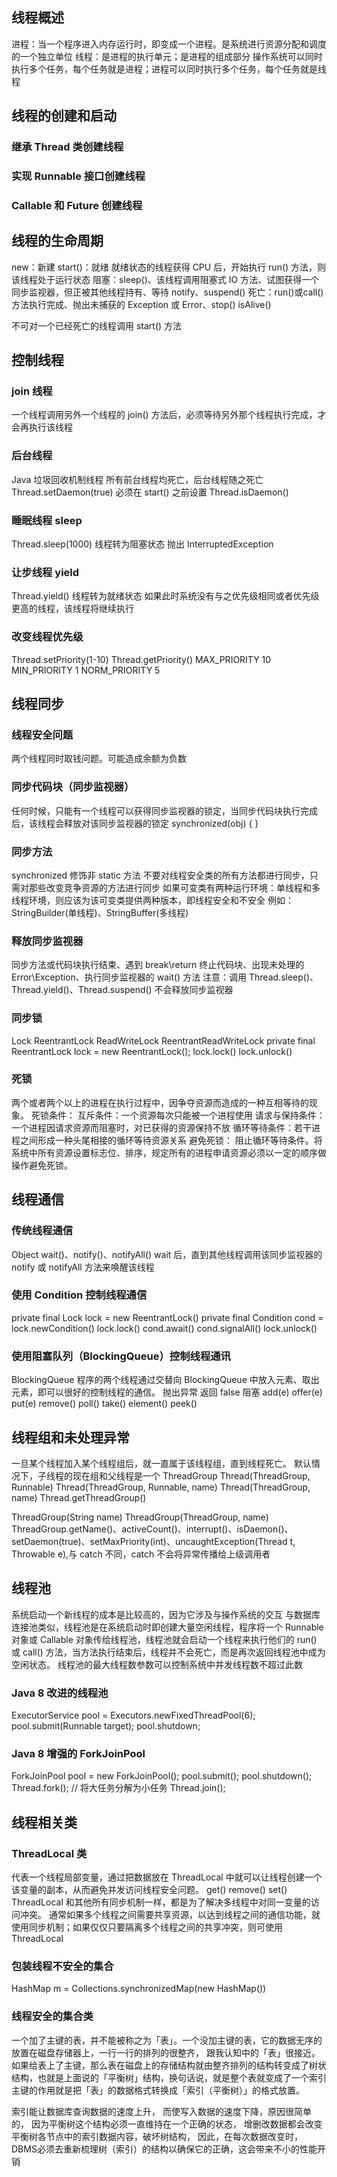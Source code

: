## 线程概述
进程：当一个程序进入内存运行时，即变成一个进程。是系统进行资源分配和调度的一个独立单位
线程：是进程的执行单元；是进程的组成部分
操作系统可以同时执行多个任务，每个任务就是进程；进程可以同时执行多个任务，每个任务就是线程

## 线程的创建和启动
### 继承 Thread 类创建线程
### 实现 Runnable 接口创建线程
### Callable 和 Future 创建线程

## 线程的生命周期
new：新建
start()：就绪
就绪状态的线程获得 CPU 后，开始执行 run() 方法，则该线程处于运行状态
阻塞：sleep()、该线程调用阻塞式 IO 方法、试图获得一个同步监视器，但正被其他线程持有、等待 notify、suspend()
死亡：run()或call()方法执行完成、抛出未捕获的 Exception 或 Error、stop()
isAlive()

不可对一个已经死亡的线程调用 start() 方法

## 控制线程
### join 线程
一个线程调用另外一个线程的 join() 方法后，必须等待另外那个线程执行完成，才会再执行该线程
### 后台线程
Java 垃圾回收机制线程
所有前台线程均死亡，后台线程随之死亡
Thread.setDaemon(true) 必须在 start() 之前设置
Thread.isDaemon()
### 睡眠线程 sleep
Thread.sleep(1000)
线程转为阻塞状态
抛出 InterruptedException
### 让步线程 yield
Thread.yield()
线程转为就绪状态
如果此时系统没有与之优先级相同或者优先级更高的线程，该线程将继续执行
### 改变线程优先级
Thread.setPriority(1-10)
Thread.getPriority()
MAX_PRIORITY 10
MIN_PRIORITY 1
NORM_PRIORITY 5

## 线程同步
### 线程安全问题
两个线程同时取钱问题。可能造成余额为负数
### 同步代码块（同步监视器）
任何时候，只能有一个线程可以获得同步监视器的锁定，当同步代码块执行完成后，该线程会释放对该同步监视器的锁定
synchronized(obj)
{
}
### 同步方法
synchronized 修饰非 static 方法
不要对线程安全类的所有方法都进行同步，只需对那些改变竞争资源的方法进行同步
如果可变类有两种运行环境：单线程和多线程环境，则应该为该可变类提供两种版本，即线程安全和不安全
例如：StringBuilder(单线程)、StringBuffer(多线程)
### 释放同步监视器
同步方法或代码块执行结束、遇到 break\return 终止代码块、出现未处理的 Error\Exception、执行同步监视器的 wait() 方法
注意：调用 Thread.sleep()、Thread.yield()、Thread.suspend() 不会释放同步监视器
### 同步锁
Lock  ReentrantLock
ReadWriteLock ReentrantReadWriteLock
private final ReentrantLock lock = new ReentrantLock();
lock.lock()
lock.unlock()
### 死锁
两个或者两个以上的进程在执行过程中，因争夺资源而造成的一种互相等待的现象。
死锁条件：
互斥条件：一个资源每次只能被一个进程使用
请求与保持条件：一个进程因请求资源而阻塞时，对已获得的资源保持不放
循环等待条件：若干进程之间形成一种头尾相接的循环等待资源关系
避免死锁：
阻止循环等待条件。将系统中所有资源设置标志位、排序，规定所有的进程申请资源必须以一定的顺序做操作避免死锁。

## 线程通信
### 传统线程通信
Object wait()、notify()、notifyAll()
wait 后，直到其他线程调用该同步监视器的 notify 或 notifyAll 方法来唤醒该线程
### 使用 Condition 控制线程通信
private final Lock lock = new ReentrantLock()
private final Condition cond = lock.newCondition()
lock.lock()
cond.await()
cond.signalAll()
lock.unlock()
### 使用阻塞队列（BlockingQueue）控制线程通讯
BlockingQueue 
程序的两个线程通过交替向 BlockingQueue 中放入元素、取出元素，即可以很好的控制线程的通信。
抛出异常 返回 false 阻塞
add(e) offer(e) put(e)
remove() poll() take()
element() peek() 

## 线程组和未处理异常
一旦某个线程加入某个线程组后，就一直属于该线程组，直到线程死亡。
默认情况下，子线程的现在组和父线程是一个
ThreadGroup
Thread(ThreadGroup, Runnable)
Thread(ThreadGroup, Runnable, name)
Thread(ThreadGroup, name)
Thread.getThreadGroup()

ThreadGroup(String name)
ThreadGroup(ThreadGroup, name)
ThreadGroup.getName()、activeCount()、interrupt()、isDaemon()、setDaemon(true)、setMaxPriority(int)、uncaughtException(Thread t, Throwable e),与 catch 不同，catch 不会将异常传播给上级调用者

## 线程池
系统启动一个新线程的成本是比较高的，因为它涉及与操作系统的交互
与数据库连接池类似，线程池是在系统启动时即创建大量空闲线程，程序将一个 Runnable 对象或 Callable 对象传给线程池，线程池就会启动一个线程来执行他们的 run() 或 call() 方法，当方法执行结束后，线程并不会死亡，而是再次返回线程池中成为空闲状态。
线程池的最大线程数参数可以控制系统中并发线程数不超过此数

### Java 8 改进的线程池
ExecutorService pool = Executors.newFixedThreadPool(6);
pool.submit(Runnable target);
pool.shutdown;
### Java 8 增强的 ForkJoinPool
ForkJoinPool pool = new ForkJoinPool();
pool.submit();
pool.shutdown();
Thread.fork(); // 将大任务分解为小任务
Thread.join();

## 线程相关类
### ThreadLocal 类
代表一个线程局部变量，通过把数据放在 ThreadLocal 中就可以让线程创建一个该变量的副本，从而避免并发访问线程安全问题。
get()
remove()
set()
ThreadLocal 和其他所有同步机制一样，都是为了解决多线程中对同一变量的访问冲突。
通常如果多个线程之间需要共享资源，以达到线程之间的通信功能，就使用同步机制；如果仅仅只要隔离多个线程之间的共享冲突，则可使用 ThreadLocal
### 包装线程不安全的集合
HashMap m = Collections.synchronizedMap(new HashMap())
### 线程安全的集合类

一个加了主键的表，并不能被称之为「表」。一个没加主键的表，它的数据无序的放置在磁盘存储器上，一行一行的排列的很整齐， 跟我认知中的「表」很接近。如果给表上了主键，那么表在磁盘上的存储结构就由整齐排列的结构转变成了树状结构，也就是上面说的「平衡树」结构，换句话说，就是整个表就变成了一个索引
主键的作用就是把「表」的数据格式转换成「索引（平衡树）」的格式放置。

索引能让数据库查询数据的速度上升， 而使写入数据的速度下降，原因很简单的， 因为平衡树这个结构必须一直维持在一个正确的状态， 增删改数据都会改变平衡树各节点中的索引数据内容，破坏树结构， 因此，在每次数据改变时， DBMS必须去重新梳理树（索引）的结构以确保它的正确，这会带来不小的性能开销

